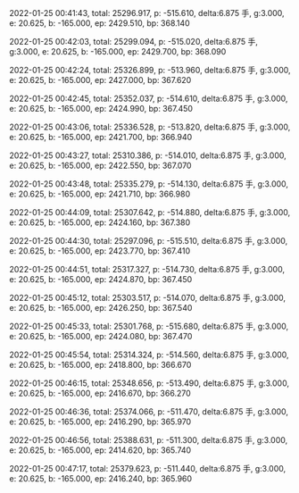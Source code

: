 2022-01-25 00:41:43, total: 25296.917, p: -515.610, delta:6.875 手, g:3.000, e: 20.625, b: -165.000, ep: 2429.510, bp: 368.140

2022-01-25 00:42:03, total: 25299.094, p: -515.020, delta:6.875 手, g:3.000, e: 20.625, b: -165.000, ep: 2429.700, bp: 368.090

2022-01-25 00:42:24, total: 25326.899, p: -513.960, delta:6.875 手, g:3.000, e: 20.625, b: -165.000, ep: 2427.000, bp: 367.620

2022-01-25 00:42:45, total: 25352.037, p: -514.610, delta:6.875 手, g:3.000, e: 20.625, b: -165.000, ep: 2424.990, bp: 367.450

2022-01-25 00:43:06, total: 25336.528, p: -513.820, delta:6.875 手, g:3.000, e: 20.625, b: -165.000, ep: 2421.700, bp: 366.940

2022-01-25 00:43:27, total: 25310.386, p: -514.010, delta:6.875 手, g:3.000, e: 20.625, b: -165.000, ep: 2422.550, bp: 367.070

2022-01-25 00:43:48, total: 25335.279, p: -514.130, delta:6.875 手, g:3.000, e: 20.625, b: -165.000, ep: 2421.710, bp: 366.980

2022-01-25 00:44:09, total: 25307.642, p: -514.880, delta:6.875 手, g:3.000, e: 20.625, b: -165.000, ep: 2424.160, bp: 367.380

2022-01-25 00:44:30, total: 25297.096, p: -515.510, delta:6.875 手, g:3.000, e: 20.625, b: -165.000, ep: 2423.770, bp: 367.410

2022-01-25 00:44:51, total: 25317.327, p: -514.730, delta:6.875 手, g:3.000, e: 20.625, b: -165.000, ep: 2424.870, bp: 367.450

2022-01-25 00:45:12, total: 25303.517, p: -514.070, delta:6.875 手, g:3.000, e: 20.625, b: -165.000, ep: 2426.250, bp: 367.540

2022-01-25 00:45:33, total: 25301.768, p: -515.680, delta:6.875 手, g:3.000, e: 20.625, b: -165.000, ep: 2424.080, bp: 367.470

2022-01-25 00:45:54, total: 25314.324, p: -514.560, delta:6.875 手, g:3.000, e: 20.625, b: -165.000, ep: 2418.800, bp: 366.670

2022-01-25 00:46:15, total: 25348.656, p: -513.490, delta:6.875 手, g:3.000, e: 20.625, b: -165.000, ep: 2416.670, bp: 366.270

2022-01-25 00:46:36, total: 25374.066, p: -511.470, delta:6.875 手, g:3.000, e: 20.625, b: -165.000, ep: 2416.290, bp: 365.970

2022-01-25 00:46:56, total: 25388.631, p: -511.300, delta:6.875 手, g:3.000, e: 20.625, b: -165.000, ep: 2414.620, bp: 365.740

2022-01-25 00:47:17, total: 25379.623, p: -511.440, delta:6.875 手, g:3.000, e: 20.625, b: -165.000, ep: 2416.240, bp: 365.960